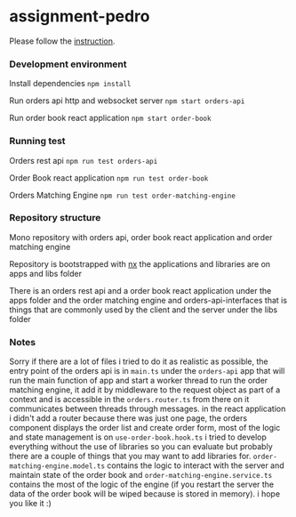 # assignment-pedro

Please follow the [instruction](https://coindee.notion.site/Take-Home-Assignment-6d9acbb5f6cb4188b8d272865c2d5177).

### Development environment

Install dependencies
`npm install`

Run orders api http and websocket server
`npm start orders-api`

Run order book react application
`npm start order-book`

### Running test

Orders rest api
`npm run test orders-api`

Order Book react application
`npm run test order-book`

Orders Matching Engine
`npm run test order-matching-engine`

### Repository structure

Mono repository with orders api, order book react application and order matching engine

Repository is bootstrapped with [nx](https://nx.dev/) the applications and libraries are on apps and libs folder

There is an orders rest api and a order book react application under the apps folder and the order matching engine and orders-api-interfaces that is things that are commonly used by the client and the server under the libs folder

### Notes

Sorry if there are a lot of files i tried to do it as realistic as possible, the entry point of the orders api is in `main.ts` under the `orders-api` app that will run the main function of app and start a worker thread to run the order matching engine, it add it by middleware to the request object as part of a context and is accessible in the `orders.router.ts` from there on it communicates between threads through messages.
in the react application i didn't add a router because there was just one page, the orders component displays the order list and create order form, most of the logic and state management is on `use-order-book.hook.ts`
i tried to develop everything without the use of libraries so you can evaluate but probably there are a couple of things that you may want to add libraries for. `order-matching-engine.model.ts` contains the logic to interact with the server and maintain state of the order book and `order-matching-engine.service.ts` contains the most of the logic of the engine (if you restart the server the data of the order book will be wiped because is stored in memory).
i hope you like it :)
